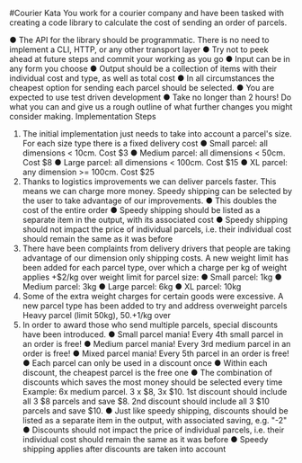 #Courier Kata
You work for a courier company and have been tasked with creating a code library to
calculate the cost of sending an order of parcels.

● The API for the library should be programmatic. There is no need to implement a CLI,
HTTP, or any other transport layer
● Try not to peek ahead at future steps and commit your working as you go
● Input can be in any form you choose
● Output should be a collection of items with their individual cost and type, as well as
total cost
● In all circumstances the cheapest option for sending each parcel should be selected.
● You are expected to use test driven development
● Take no longer than 2 hours! Do what you can and give us a rough outline of what
further changes you might consider making.
Implementation Steps
1) The initial implementation just needs to take into account a parcel's size. For each size
type there is a fixed delivery cost
● Small parcel: all dimensions < 10cm. Cost $3
● Medium parcel: all dimensions < 50cm. Cost $8
● Large parcel: all dimensions < 100cm. Cost $15
● XL parcel: any dimension >= 100cm. Cost $25
2) Thanks to logistics improvements we can deliver parcels faster. This means we can
charge more money. Speedy shipping can be selected by the user to take advantage of our
improvements.
● This doubles the cost of the entire order
● Speedy shipping should be listed as a separate item in the output, with its associated
cost
● Speedy shipping should not impact the price of individual parcels, i.e. their individual
cost should remain the same as it was before
3) There have been complaints from delivery drivers that people are taking advantage of our
dimension only shipping costs. A new weight limit has been added for each parcel type, over
which a charge per kg of weight applies
+$2/kg over weight limit for parcel size:
● Small parcel: 1kg
● Medium parcel: 3kg
● Large parcel: 6kg
● XL parcel: 10kg
4) Some of the extra weight charges for certain goods were excessive. A new parcel type
has been added to try and address overweight parcels
Heavy parcel (limit 50kg), $50. +$1/kg over
5) In order to award those who send multiple parcels, special discounts have been
introduced.
● Small parcel mania! Every 4th small parcel in an order is free!
● Medium parcel mania! Every 3rd medium parcel in an order is free!
● Mixed parcel mania! Every 5th parcel in an order is free!
● Each parcel can only be used in a discount once
● Within each discount, the cheapest parcel is the free one
● The combination of discounts which saves the most money should be selected every
time
Example:
6x medium parcel. 3 x $8, 3x $10. 1st discount should include all 3 $8 parcels and save $8.
2nd discount should include all 3 $10 parcels and save $10.
● Just like speedy shipping, discounts should be listed as a separate item in the output,
with associated saving, e.g. "-2"
● Discounts should not impact the price of individual parcels, i.e. their individual cost
should remain the same as it was before
● Speedy shipping applies after discounts are taken into account
